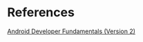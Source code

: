 # References

[Android Developer Fundamentals (Version 2)](https://google-developer-training.github.io/android-developer-fundamentals-course-concepts-v2/)
